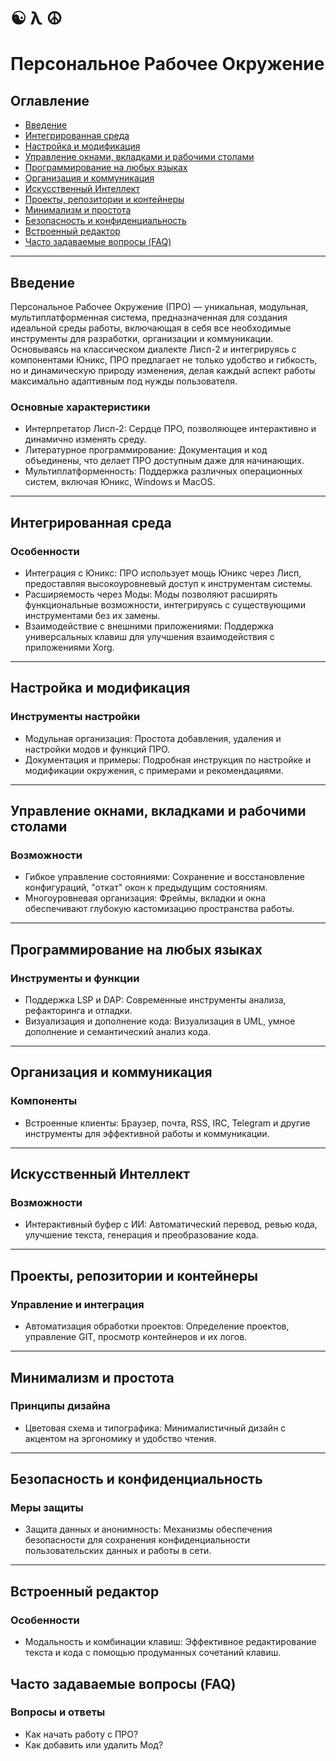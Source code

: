 # ☯ λ ☮ 
# Персональное Рабочее Окружение

## Оглавление

- [Введение](#введение)
- [Интегрированная среда](#интегрированная-среда)
- [Настройка и модификация](#настройка-и-модификация)
- [Управление окнами, вкладками и рабочими столами](#управление-окнами-вкладками-и-рабочими-столами)
- [Программирование на любых языках](#программирование-на-любых-языках)
- [Организация и коммуникация](#организация-и-коммуникация)
- [Искусственный Интеллект](#искусственный-интеллект)
- [Проекты, репозитории и контейнеры](#проекты-репозитории-и-контейнеры)
- [Минимализм и простота](#минимализм-и-простота)
- [Безопасность и конфиденциальность](#безопасность-и-конфиденциальность)
- [Встроенный редактор](#встроенный-редактор)
- [Часто задаваемые вопросы (FAQ)](#часто-задаваемые-вопросы-faq)
---

## Введение

Персональное Рабочее Окружение (ПРО) — уникальная, модульная, мультиплатформенная система, предназначенная для создания идеальной среды работы, включающая в себя все необходимые инструменты для разработки, организации и коммуникации. Основываясь на классическом диалекте Лисп-2 и интегрируясь с компонентами Юникс, ПРО предлагает не только удобство и гибкость, но и динамическую природу изменения, делая каждый аспект работы максимально адаптивным под нужды пользователя.

### Основные характеристики

- Интерпретатор Лисп-2: Сердце ПРО, позволяющее интерактивно и динамично изменять среду.
- Литературное программирование: Документация и код объединены, что делает ПРО доступным даже для начинающих.
- Мультиплатформенность: Поддержка различных операционных систем, включая Юникс, Windows и MacOS.

---

## Интегрированная среда

### Особенности

- Интеграция с Юникс: ПРО использует мощь Юникс через Лисп, предоставляя высокоуровневый доступ к инструментам системы.
- Расширяемость через Моды: Моды позволяют расширять функциональные возможности, интегрируясь с существующими инструментами без их замены.
- Взаимодействие с внешними приложениями: Поддержка универсальных клавиш для улучшения взаимодействия с приложениями Xorg.

---

## Настройка и модификация

### Инструменты настройки

- Модульная организация: Простота добавления, удаления и настройки модов и функций ПРО.
- Документация и примеры: Подробная инструкция по настройке и модификации окружения, с примерами и рекомендациями.

---

## Управление окнами, вкладками и рабочими столами

### Возможности

- Гибкое управление состояниями: Сохранение и восстановление конфигураций, "откат" окон к предыдущим состояниям.
- Многоуровневая организация: Фреймы, вкладки и окна обеспечивают глубокую кастомизацию пространства работы.

---

## Программирование на любых языках

### Инструменты и функции

- Поддержка LSP и DAP: Современные инструменты анализа, рефакторинга и отладки.
- Визуализация и дополнение кода: Визуализация в UML, умное дополнение и семантический анализ кода.

---

## Организация и коммуникация

### Компоненты

- Встроенные клиенты: Браузер, почта, RSS, IRC, Telegram и другие инструменты для эффективной работы и коммуникации.

---

## Искусственный Интеллект

### Возможности

- Интерактивный буфер с ИИ: Автоматический перевод, ревью кода, улучшение текста, генерация и преобразование кода.

---

## Проекты, репозитории и контейнеры

### Управление и интеграция

- Автоматизация обработки проектов: Определение проектов, управление GIT, просмотр контейнеров и их логов.

---

## Минимализм и простота

### Принципы дизайна

- Цветовая схема и типографика: Минималистичный дизайн с акцентом на эргономику и удобство чтения.

---

## Безопасность и конфиденциальность

### Меры защиты

- Защита данных и анонимность: Механизмы обеспечения безопасности для сохранения конфиденциальности пользовательских данных и работы в сети.

---

## Встроенный редактор

### Особенности

- Модальность и комбинации клавиш: Эффективное редактирование текста и кода с помощью продуманных сочетаний клавиш.

## Часто задаваемые вопросы (FAQ)

### Вопросы и ответы

- Как начать работу с ПРО?
- Как добавить или удалить Мод?
